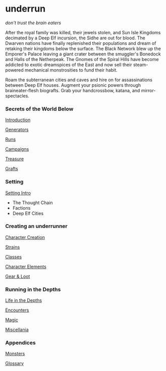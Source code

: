 # underrun

_don't trust the brain eaters_

After the royal family was killed, their jewels stolen, and Sun Isle Kingdoms decimated by a Deep Elf incursion, the Sidhe are out for blood. The Dwarven nations have finally replenished their populations and dream of retaking their kingdoms below the surface. The Black Network blew up the Emporer's Palace leaving a giant crater between the smuggler's Bonedock and Halls of the Netherpeak. The Gnomes of the Spiral Hills have become addicted to exotic dreamspices of the East and now sell their steam-powered mechanical monstrosities to fund their habit. 

Roam the subterranean cities and caves and hire on for assassinations between Deep Elf houses. Augment your psionic powers through braineater-flesh biografts. Grab your handcrossbow, katana, and mirror-spectacles.

### Secrets of the World Below  
[Introduction](01_introduction/README.md)

[Generators](25_generators/README.md)

[Runs](24_runs/README.md)

[Campaigns](21_campaigns/README.md)

[Treasure](22_treasure/README.md)

[Grafts](23_grafts/README.md)

### Setting
[Setting Intro](40_setting/README.md)
* The Thought Chain
* Factions
* Deep Elf Cities

### Creating an underrunner

[Character Creation](02_character_creation/README.md)

[Strains](03_strains/README.md)

[Classes](04_classes/README.md)

[Character Elements](05_character_elements/README.md)

[Gear & Loot](06_equipment_money/README.md)

### Running in the Depths

[Life in the Depths](07_adventuring/README.md)

[Encounters](08_encounters/README.md)

[Magic](09_magic/README.md)

[Miscellania](10_misc/README.md)



### Appendices  
[Monsters](31_monsters/README.md)  

[Glossary](10_misc/glossary.md)


